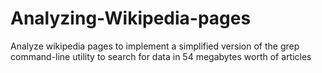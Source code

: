# Analyzing-Wikipedia-pages
Analyze wikipedia pages to implement a simplified version of the grep command-line utility to search for data in 54 megabytes worth of articles
